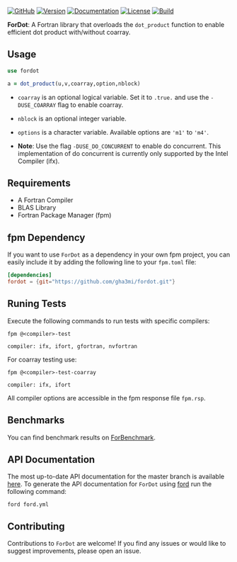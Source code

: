 [![GitHub](https://img.shields.io/badge/GitHub-ForDot-blue.svg?style=social&logo=github)](https://github.com/gha3mi/fordot)
[![Version](https://img.shields.io/github/release/gha3mi/fordot.svg)](https://github.com/gha3mi/fordot/releases/latest)
[![Documentation](https://img.shields.io/badge/ford-Documentation%20-blueviolet.svg)](https://gha3mi.github.io/fordot/)
[![License](https://img.shields.io/github/license/gha3mi/fordot?color=green)](https://github.com/gha3mi/fordot/blob/main/LICENSE)
[![Build](https://github.com/gha3mi/fordot/actions/workflows/CI_test.yml/badge.svg)](https://github.com/gha3mi/fordot/actions/workflows/CI_test.yml)


**ForDot**: A Fortran library that overloads the `dot_product` function to enable efficient dot product with/without coarray.

## Usage

```fortran
use fordot

a = dot_product(u,v,coarray,option,nblock)
```

- `coarray` is an optional logical variable. Set it to `.true.` and use the `-DUSE_COARRAY` flag to enable coarray.
- `nblock` is an optional integer variable.
- `options` is a character variable. Available options are `'m1'` to `'m4'`.

- **Note**: Use the flag `-DUSE_DO_CONCURRENT` to enable do concurrent. This implementation of do concurrent is currently only supported by the Intel Compiler (ifx).

## Requirements

- A Fortran Compiler
- BLAS Library
- Fortran Package Manager (fpm)

## fpm Dependency

If you want to use `ForDot` as a dependency in your own fpm project,
you can easily include it by adding the following line to your `fpm.toml` file:

```toml
[dependencies]
fordot = {git="https://github.com/gha3mi/fordot.git"}
```

## Runing Tests

Execute the following commands to run tests with specific compilers:

```shell
fpm @<compiler>-test
```
`compiler: ifx, ifort, gfortran, nvfortran`

For coarray testing use:

```shell
fpm @<compiler>-test-coarray
```
`compiler: ifx, ifort`

All compiler options are accessible in the fpm response file `fpm.rsp`.

## Benchmarks
You can find benchmark results on [ForBenchmark](https://github.com/gha3mi/forbenchmark/tree/main/benchmarks/dot).

## API Documentation

The most up-to-date API documentation for the master branch is available
[here](https://gha3mi.github.io/fordot/).
To generate the API documentation for `ForDot` using
[ford](https://github.com/Fortran-FOSS-Programmers/ford) run the following
command:

```shell
ford ford.yml
```

## Contributing

Contributions to `ForDot` are welcome!
If you find any issues or would like to suggest improvements, please open an issue.
